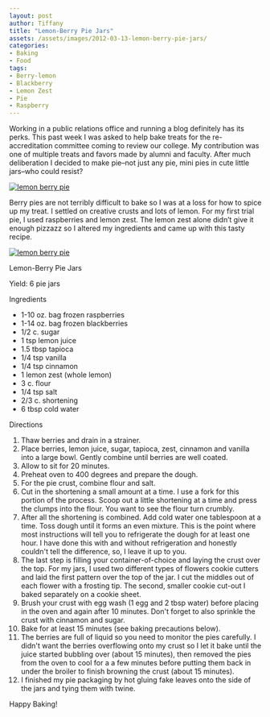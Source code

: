 ```yaml
---
layout: post
author: Tiffany
title: "Lemon-Berry Pie Jars"
assets: /assets/images/2012-03-13-lemon-berry-pie-jars/
categories: 
- Baking
- Food
tags: 
- Berry-lemon
- Blackberry
- Lemon Zest
- Pie
- Raspberry
---
```


Working in a public relations office and running a blog definitely has its perks. This past week I was asked to help bake treats for the re-accreditation committee coming to review our college. My contribution was one of multiple treats and favors made by alumni and faculty. After much deliberation I decided to make pie–not just any pie, mini pies in cute little jars–who could resist?

[![lemon berry pie](jekyll_uploads/2012/03/lemonberrypie-2-575x403.jpg "lemonberrypie (2)")](http://www.sweetpeonies.com/2012/03/lemon-berry-pie-jars/lemonberrypie-2/)

Berry pies are not terribly difficult to bake so I was at a loss for how to spice up my treat. I settled on creative crusts and lots of lemon. For my first trial pie, I used raspberries and lemon zest. The lemon zest alone didn’t give it enough pizzazz so I altered my ingredients and came up with this tasty recipe.

[![lemon berry pie](jekyll_uploads/2012/03/lemonberrypie-1-575x382.jpg "lemonberrypie (1)")](http://www.sweetpeonies.com/2012/03/lemon-berry-pie-jars/lemonberrypie-1/)

<div class="hrecipe"><span class="item">

Lemon-Berry Pie Jars

</span>

Yield: <span class="yield">6 pie jars</span>

Ingredients

*   <span id="recipeseo-ingredient-0-amount" class="amount">1-10 oz. bag</span> <span id="recipeseo-ingredient-0-name" class="name">frozen raspberries</span>
*   <span id="recipeseo-ingredient-1-amount" class="amount">1-14 oz. bag</span> <span id="recipeseo-ingredient-1-name" class="name">frozen blackberries</span>
*   <span id="recipeseo-ingredient-2-amount" class="amount">1/2 c.</span> <span id="recipeseo-ingredient-2-name" class="name">sugar</span>
*   <span id="recipeseo-ingredient-3-amount" class="amount">1 tsp</span> <span id="recipeseo-ingredient-3-name" class="name">lemon juice</span>
*   <span id="recipeseo-ingredient-4-amount" class="amount">1.5 tbsp</span> <span id="recipeseo-ingredient-4-name" class="name">tapioca</span>
*   <span id="recipeseo-ingredient-5-amount" class="amount">1/4 tsp</span> <span id="recipeseo-ingredient-5-name" class="name">vanilla</span>
*   <span id="recipeseo-ingredient-6-amount" class="amount">1/4 tsp</span> <span id="recipeseo-ingredient-6-name" class="name">cinnamon</span>
*   <span id="recipeseo-ingredient-7-amount" class="amount">1</span> <span id="recipeseo-ingredient-7-name" class="name">lemon zest (whole lemon)</span>
*   <span id="recipeseo-ingredient-8-amount" class="amount">3 c.</span> <span id="recipeseo-ingredient-8-name" class="name">flour</span>
*   <span id="recipeseo-ingredient-9-amount" class="amount">1/4 tsp</span> <span id="recipeseo-ingredient-9-name" class="name">salt</span>
*   <span id="recipeseo-ingredient-10-amount" class="amount">2/3 c.</span> <span id="recipeseo-ingredient-10-name" class="name">shortening</span>
*   <span id="recipeseo-ingredient-11-amount" class="amount">6 tbsp</span> <span id="recipeseo-ingredient-11-name" class="name">cold water</span>

Directions

1.  Thaw berries and drain in a strainer.
2.  Place berries, lemon juice, sugar, tapioca, zest, cinnamon and vanilla into a large bowl. Gently combine until berries are well coated.
3.  Allow to sit for 20 minutes.
4.  Preheat oven to 400 degrees and prepare the dough.
5.  For the pie crust, combine flour and salt.
6.  Cut in the shortening a small amount at a time. I use a fork for this portion of the process. Scoop out a little shortening at a time and press the clumps into the flour. You want to see the flour turn crumbly.
7.  After all the shortening is combined. Add cold water one tablespoon at a time. Toss dough until it forms an even mixture. This is the point where most instructions will tell you to refrigerate the dough for at least one hour. I have done this with and without refrigeration and honestly couldn\'t tell the difference, so, I leave it up to you.
8.  The last step is filling your container-of-choice and laying the crust over the top. For my jars, I used two different types of flowers cookie cutters and laid the first pattern over the top of the jar. I cut the middles out of each flower with a frosting tip. The second, smaller cookie cut-out I baked separately on a cookie sheet.
9.  Brush your crust with egg wash (1 egg and 2 tbsp water) before placing in the oven and again after 10 minutes. Don\'t forget to also sprinkle the crust with cinnamon and sugar.
10.  Bake for at least 15 minutes (see baking precautions below).
11.  The berries are full of liquid so you need to monitor the pies carefully. I didn\'t want the berries overflowing onto my crust so I let it bake until the juice started bubbling over (about 15 minutes), then removed the pies from the oven to cool for a a few minutes before putting them back in under the broiler to finish browning the crust (about 15 minutes).
12.  I finished my pie packaging by hot gluing fake leaves onto the side of the jars and tying them with twine.

</div>

Happy Baking!